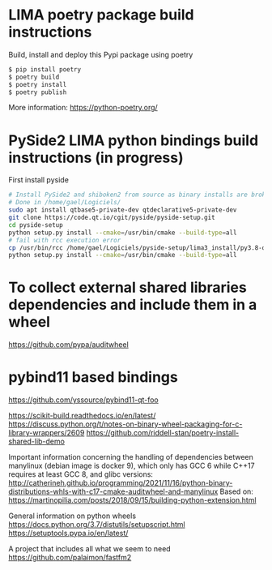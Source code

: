 # LIMA poetry package build instructions

Build, install and deploy this Pypi package using poetry

```bash
$ pip install poetry
$ poetry build
$ poetry install
$ poetry publish
```

More information: https://python-poetry.org/



# PySide2 LIMA python bindings build instructions (in progress)

First install pyside
```bash
# Install PySide2 and shiboken2 from source as binary installs are broken
# Done in /home/gael/Logiciels/
sudo apt install qtbase5-private-dev qtdeclarative5-private-dev
git clone https://code.qt.io/cgit/pyside/pyside-setup.git
cd pyside-setup
python setup.py install --cmake=/usr/bin/cmake --build-type=all
# fail with rcc execution error
cp /usr/bin/rcc /home/gael/Logiciels/pyside-setup/lima3_install/py3.8-qt5.15.3-64bit-release/bin/rcc
python setup.py install --cmake=/usr/bin/cmake --build-type=all
```


# To collect external shared libraries dependencies and include them in a wheel

https://github.com/pypa/auditwheel

# pybind11 based bindings
https://github.com/yssource/pybind11-qt-foo


https://scikit-build.readthedocs.io/en/latest/
https://discuss.python.org/t/notes-on-binary-wheel-packaging-for-c-library-wrappers/2609
https://github.com/riddell-stan/poetry-install-shared-lib-demo

Important information concerning the handling of dependencies between manylinux (debian image is docker 9), which only has GCC 6
while C++17 requires at least GCC 8, and glibc versions:
http://catherineh.github.io/programming/2021/11/16/python-binary-distributions-whls-with-c17-cmake-auditwheel-and-manylinux
Based on: https://martinopilia.com/posts/2018/09/15/building-python-extension.html

General information on python wheels
https://docs.python.org/3.7/distutils/setupscript.html
https://setuptools.pypa.io/en/latest/

A project that includes all what we seem to need
https://github.com/palaimon/fastfm2
